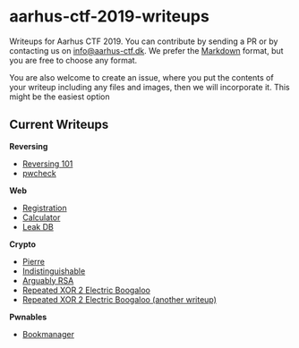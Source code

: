 # aarhus-ctf-2019-writeups
Writeups for Aarhus CTF 2019. You can contribute by sending a PR or by contacting us on info@aarhus-ctf.dk. We prefer the [Markdown](https://github.com/adam-p/markdown-here/wiki/Markdown-Cheatsheet) format, but you are free to choose any format.

You are also welcome to create an issue, where you put the contents of your writeup including any files and images, then we will incorporate it. This might be the easiest option

## Current Writeups
**Reversing**
* [Reversing 101](reversing/reversing-101/writeup.md)
* [pwcheck](reversing/pwcheck/writeup.md)

**Web**
* [Registration](web/registration/writeup.md)
* [Calculator](web/awesome-calculator/writeup.md)
* [Leak DB](web/leak-db/README.md)

**Crypto**
* [Pierre](crypto/pierre/pierre.md)
* [Indistinguishable](crypto/indistinguishable/writeup-indistinguishable.md)
* [Arguably RSA](crypto/arguably-rsa/README.md)
* [Repeated XOR 2 Electric Boogaloo](crypto/repeated-xor-2-electric-boogaloo/1/README.md)
* [Repeated XOR 2 Electric Boogaloo (another writeup)](crypto/repeated-xor-2-electric-boogaloo/2/README.md)

**Pwnables**
* [Bookmanager](pwnables/bookmanager/writeup.md)